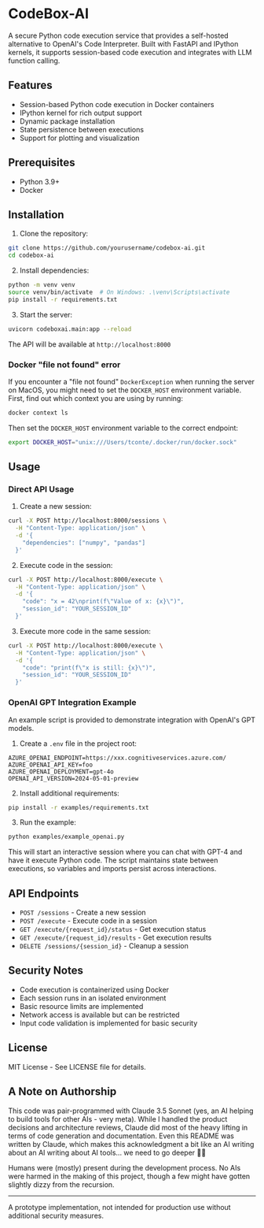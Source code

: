 # CodeBox-AI

A secure Python code execution service that provides a self-hosted alternative to OpenAI's Code Interpreter. Built with FastAPI and IPython kernels, it supports session-based code execution and integrates with LLM function calling.

## Features

- Session-based Python code execution in Docker containers
- IPython kernel for rich output support
- Dynamic package installation
- State persistence between executions
- Support for plotting and visualization

## Prerequisites 

- Python 3.9+
- Docker

## Installation

1. Clone the repository:
```bash
git clone https://github.com/yourusername/codebox-ai.git
cd codebox-ai
```

2. Install dependencies:
```bash
python -m venv venv
source venv/bin/activate  # On Windows: .\venv\Scripts\activate
pip install -r requirements.txt
```

3. Start the server:
```bash
uvicorn codeboxai.main:app --reload
```

The API will be available at `http://localhost:8000`

### Docker "file not found" error

If you encounter a "file not found" `DockerException` when running the server on MacOS, you might need to set the `DOCKER_HOST` environment variable. First, find out which context you are using by running:

```bash
docker context ls
```

Then set the `DOCKER_HOST` environment variable to the correct endpoint:

```bash
export DOCKER_HOST="unix:///Users/tconte/.docker/run/docker.sock"
```

## Usage

### Direct API Usage

1. Create a new session:
```bash
curl -X POST http://localhost:8000/sessions \
  -H "Content-Type: application/json" \
  -d '{
    "dependencies": ["numpy", "pandas"]
  }'
```

2. Execute code in the session:
```bash
curl -X POST http://localhost:8000/execute \
  -H "Content-Type: application/json" \
  -d '{
    "code": "x = 42\nprint(f\"Value of x: {x}\")",
    "session_id": "YOUR_SESSION_ID"
  }'
```

3. Execute more code in the same session:
```bash
curl -X POST http://localhost:8000/execute \
  -H "Content-Type: application/json" \
  -d '{
    "code": "print(f\"x is still: {x}\")",
    "session_id": "YOUR_SESSION_ID"
  }'
```

### OpenAI GPT Integration Example

An example script is provided to demonstrate integration with OpenAI's GPT models.

1. Create a `.env` file in the project root:
```
AZURE_OPENAI_ENDPOINT=https://xxx.cognitiveservices.azure.com/
AZURE_OPENAI_API_KEY=foo
AZURE_OPENAI_DEPLOYMENT=gpt-4o
OPENAI_API_VERSION=2024-05-01-preview
```

2. Install additional requirements:
```bash
pip install -r examples/requirements.txt
```

3. Run the example:
```bash
python examples/example_openai.py
```

This will start an interactive session where you can chat with GPT-4 and have it execute Python code. The script maintains state between executions, so variables and imports persist across interactions.

## API Endpoints

- `POST /sessions` - Create a new session
- `POST /execute` - Execute code in a session
- `GET /execute/{request_id}/status` - Get execution status
- `GET /execute/{request_id}/results` - Get execution results
- `DELETE /sessions/{session_id}` - Cleanup a session

## Security Notes

- Code execution is containerized using Docker
- Each session runs in an isolated environment
- Basic resource limits are implemented
- Network access is available but can be restricted
- Input code validation is implemented for basic security

## License

MIT License - See LICENSE file for details.

## A Note on Authorship

This code was pair-programmed with Claude 3.5 Sonnet (yes, an AI helping to build tools for other AIs - very meta). While I handled the product decisions and architecture reviews, Claude did most of the heavy lifting in terms of code generation and documentation. Even this README was written by Claude, which makes this acknowledgment a bit like an AI writing about an AI writing about AI tools... we need to go deeper 🤖✨

Humans were (mostly) present during the development process. No AIs were harmed in the making of this project, though a few might have gotten slightly dizzy from the recursion.

---
A prototype implementation, not intended for production use without additional security measures.

